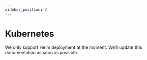 ```yaml
---
sidebar_position: 2
---
```


# Kubernetes

We only support Helm deployment at the moment. We'll update this documentation as soon as possible.
